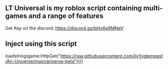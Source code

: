 ## LT Universal is my roblox script containing multi-games and a range of features
Get Key on the discord: https://discord.gg/bHy6eRMNeV

## Inject using this script
loadstring(game:HttpGet("https://raw.githubusercontent.com/liv1ngtempest/Ari-Universe/main/ariverse-beta"))()
